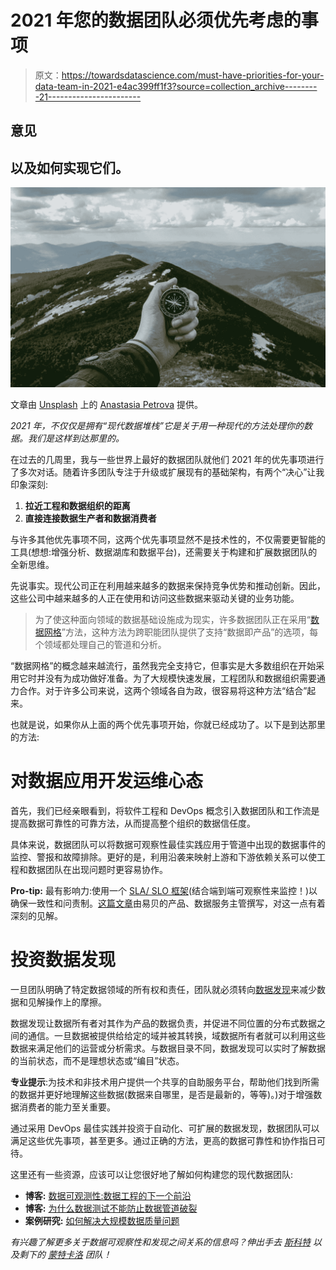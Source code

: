 # 2021 年您的数据团队必须优先考虑的事项

> 原文：<https://towardsdatascience.com/must-have-priorities-for-your-data-team-in-2021-e4ac399ff1f3?source=collection_archive---------21----------------------->

## 意见

## 以及如何实现它们。

![](img/d6f81abe42b3aa9ad9bf95f8ffb74ca7.png)

文章由 [Unsplash](http://www.unsplash.com) 上的 [Anastasia Petrova](https://unsplash.com/photos/xu2WYJek5AI) 提供。

*2021 年，不仅仅是拥有“现代数据堆栈”它是关于用一种现代的方法处理你的数据。我们是这样到达那里的。*

在过去的几周里，我与一些世界上最好的数据团队就他们 2021 年的优先事项进行了多次对话。随着许多团队专注于升级或扩展现有的基础架构，有两个“决心”让我印象深刻:

1.  **拉近工程和数据组织的距离**
2.  **直接连接数据生产者和数据消费者**

与许多其他优先事项不同，这两个优先事项显然不是技术性的，不仅需要更智能的工具(想想:增强分析、数据湖库和数据平台)，还需要关于构建和扩展数据团队的全新思维。

先说事实。现代公司正在利用越来越多的数据来保持竞争优势和推动创新。因此，这些公司中越来越多的人正在使用和访问这些数据来驱动关键的业务功能。

> 为了使这种面向领域的数据基础设施成为现实，许多数据团队正在采用“[数据网格](https://www.montecarlodata.com/what-is-a-data-mesh-and-how-not-to-mesh-it-up/)”方法，这种方法为跨职能团队提供了支持“数据即产品”的选项，每个领域都处理自己的管道和分析。

“数据网格”的概念越来越流行，虽然我完全支持它，但事实是大多数组织在开始采用它时并没有为成功做好准备。为了大规模快速发展，工程团队和数据组织需要通力合作。对于许多公司来说，这两个领域各自为政，很容易将这种方法“结合”起来。

也就是说，如果你从上面的两个优先事项开始，你就已经成功了。以下是到达那里的方法:

# 对数据应用开发运维心态

首先，我们已经亲眼看到，将软件工程和 DevOps 概念引入数据团队和工作流是提高数据可靠性的可靠方法，从而提高整个组织的数据信任度。

具体来说，数据团队可以将数据可观察性最佳实践应用于管道中出现的数据事件的监控、警报和故障排除。更好的是，利用沿袭来映射上游和下游依赖关系可以使工程和数据团队在出现问题时更容易协作。

**Pro-tip:** 最有影响力:使用一个 [SLA/ SLO 框架](https://medium.com/@jerub/service-level-objectives-b388cfb9a758)(结合端到端可观察性来监控！)以确保一致性和问责制。[这篇文章](https://www.montecarlodata.com/how-to-set-up-your-companys-data-quality-strategy-for-success/)由易贝的产品、数据服务主管撰写，对这一点有着深刻的见解。

# 投资数据发现

一旦团队明确了特定数据领域的所有权和责任，团队就必须转向[数据发现](https://www.montecarlodata.com/data-catalogs-are-dead-long-live-data-discovery/)来减少数据和见解操作上的摩擦。

数据发现让数据所有者对其作为产品的数据负责，并促进不同位置的分布式数据之间的通信。一旦数据被提供给给定的域并被其转换，域数据所有者就可以利用这些数据来满足他们的运营或分析需求。与数据目录不同，数据发现可以实时了解数据的当前状态，而不是理想状态或“编目”状态。

**专业提示**:为技术和非技术用户提供一个共享的自助服务平台，帮助他们找到所需的数据并更好地理解这些数据(数据来自哪里，是否是最新的，等等)。)对于增强数据消费者的能力至关重要。

通过采用 DevOps 最佳实践并投资于自动化、可扩展的数据发现，数据团队可以满足这些优先事项，甚至更多。通过正确的方法，更高的数据可靠性和协作指日可待。

这里还有一些资源，应该可以让您很好地了解如何构建您的现代数据团队:

*   **博客:** [数据可观测性:数据工程的下一个前沿](/data-observability-the-next-frontier-of-data-engineering-f780feb874b?source=friends_link&sk=c6f791910928c8d0d59000884a91917e)
*   **博客:** [为什么数据测试不能防止数据管道破裂](/why-testing-your-data-is-insufficient-6914275a9762?source=friends_link&sk=2a859c4aebfe83a458a08bdf19e4d2f3)
*   **案例研究:** [如何解决大规模数据质量问题](/data-observability-how-to-fix-data-quality-at-scale-a79081d5b94d?source=friends_link&sk=ed3da2ae04b1c838d38b6dc56b0025b8)

*有兴趣了解更多关于数据可观察性和发现之间关系的信息吗？伸出手去* [*斯科特*](https://www.linkedin.com/in/scott-o-leary-78000a43) *以及剩下的* [*蒙特卡洛*](http://www.montecarlodata.com) *团队！*